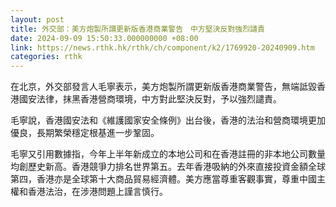 ```yaml
---
layout: post
title: 外交部：美方炮製所謂更新版香港商業警告　中方堅決反對強烈譴責
date: 2024-09-09 15:50:33.000000000 +08:00
link: https://news.rthk.hk/rthk/ch/component/k2/1769920-20240909.htm
categories: rthk
---
```


在北京，外交部發言人毛寧表示，美方炮製所謂更新版香港商業警告，無端詆毀香港國安法律，抹黑香港營商環境，中方對此堅決反對，予以強烈譴責。

毛寧說，香港國安法和《維護國家安全條例》出台後，香港的法治和營商環境更加優良，長期繁榮穩定根基進一步鞏固。

毛寧又引用數據指，今年上半年新成立的本地公司和在香港註冊的非本地公司數量均創歷史新高。香港競爭力排名世界第五。去年香港吸納的外來直接投資金額全球第四，香港亦是全球第十大商品貿易經濟體。美方應當尊重客觀事實，尊重中國主權和香港法治，在涉港問題上謹言慎行。
